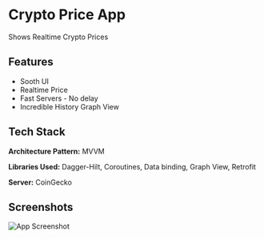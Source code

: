 
# Crypto Price App

Shows Realtime Crypto Prices


## Features

- Sooth UI
- Realtime Price
- Fast Servers - No delay
- Incredible History Graph View


## Tech Stack

**Architecture Pattern:** MVVM

**Libraries Used:** Dagger-Hilt, Coroutines, Data binding, Graph View, Retrofit 

**Server:** CoinGecko


## Screenshots

![App Screenshot](https://blogger.googleusercontent.com/img/b/R29vZ2xl/AVvXsEiHfLJxSLZmeZDe40P-QZmIi2DpVrdffRIaqe0S2ervtij4pRFWqWYiovx2fR0ok_TD6Z5hOCa5erKyOYU2Xfb7tkG7ntGw_RYy9ARMBK9RZgpg7DAt5hdAJVqmF8wr2DyS8fhXKuKDpGJKSw7Cx4x14rT7md3HwU3AKls3XVX-ousHMVBpZfR-KDlm_S8/s1863/Crypto%20market%20app.png)



